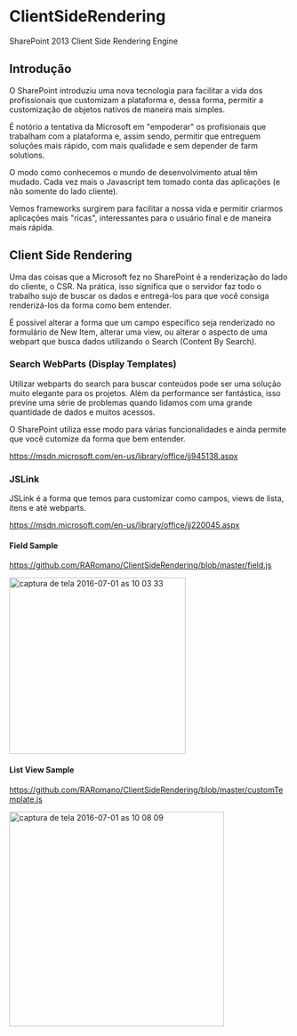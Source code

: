 # ClientSideRendering
SharePoint 2013 Client Side Rendering Engine

## Introdução

O SharePoint introduziu uma nova tecnologia para facilitar a vida dos profissionais que customizam a plataforma e, dessa forma, permitir a customização de objetos nativos de maneira mais simples.

É notório a tentativa da Microsoft em "empoderar" os profisionais que trabalham com a plataforma e, assim sendo, permitir que entreguem soluções mais rápido, com mais qualidade e sem depender de farm solutions.

O modo como conhecemos o mundo de desenvolvimento atual têm mudado. Cada vez mais o Javascript tem tomado conta das aplicações (e não somente do lado cliente).

Vemos frameworks surgirem para facilitar a nossa vida e permitir criarmos aplicações mais "ricas", interessantes para o usuário final e de maneira mais rápida.

## Client Side Rendering

Uma das coisas que a Microsoft fez no SharePoint é a renderização do lado do cliente, o CSR. Na prática, isso significa que o servidor faz todo o trabalho sujo de buscar os dados e entregá-los para que você consiga renderizá-los da forma como bem entender.

É possível alterar a forma que um campo específico seja renderizado no formulário de New Item, alterar uma view, ou alterar o aspecto de uma webpart que busca dados utilizando o Search (Content By Search).

### Search WebParts (Display Templates)

Utilizar webparts do search para buscar conteúdos pode ser uma solução muito elegante para os projetos. Além da performance ser fantástica, isso previne uma série de problemas quando lidamos com uma grande quantidade de dados e muitos acessos. 

O SharePoint utiliza esse modo para várias funcionalidades e ainda permite que você cutomize da forma que bem entender.

https://msdn.microsoft.com/en-us/library/office/jj945138.aspx

### JSLink

JSLink é a forma que temos para customizar como campos, views de lista, itens e até webparts. 

https://msdn.microsoft.com/en-us/library/office/jj220045.aspx

#### Field Sample
https://github.com/RARomano/ClientSideRendering/blob/master/field.js

<img width="317" alt="captura de tela 2016-07-01 as 10 03 33" src="https://cloud.githubusercontent.com/assets/12012898/16522267/1aaab43c-3f73-11e6-99b2-6df32255e722.png">


#### List View Sample
https://github.com/RARomano/ClientSideRendering/blob/master/customTemplate.js

<img width="386" alt="captura de tela 2016-07-01 as 10 08 09" src="https://cloud.githubusercontent.com/assets/12012898/16522355/c3345702-3f73-11e6-974f-88a6edf6ce05.png">
